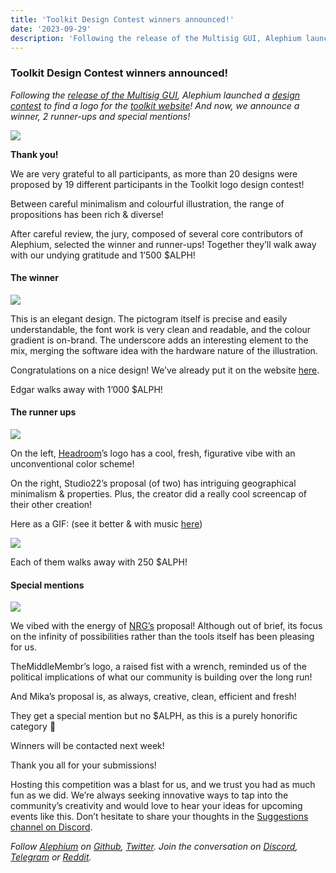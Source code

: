 ```yaml
---
title: 'Toolkit Design Contest winners announced!'
date: '2023-09-29'
description: 'Following the release of the Multisig GUI, Alephium launched a design contest to find a logo for the toolkit website! And now, we announce…'
---
```


### Toolkit Design Contest winners announced!

_Following the_ <a href="https://medium.com/@alephium/alephium-multisig-gui-is-here-4b23bec7e2f" class="markup--anchor markup--p-anchor" data-href="https://medium.com/@alephium/alephium-multisig-gui-is-here-4b23bec7e2f" target="_blank"><em>release of the Multisig GUI</em></a>_, Alephium launched a_ <a href="https://medium.com/@alephium/design-contest-a-logo-for-the-toolkit-website-f7bf7801b03c" class="markup--anchor markup--p-anchor" data-href="https://medium.com/@alephium/design-contest-a-logo-for-the-toolkit-website-f7bf7801b03c" target="_blank"><em>design contest</em></a> _to find a logo for the_ <a href="https://alephium.github.io/alephium-toolkit/" class="markup--anchor markup--p-anchor" data-href="https://alephium.github.io/alephium-toolkit/" rel="noopener" target="_blank"><em>toolkit website</em></a>_! And now, we announce a winner, 2 runner-ups and special mentions!_

![](https://cdn-images-1.medium.com/max/800/0*An3jEg7OSFT2NfDT)

**Thank you!**

We are very grateful to all participants, as more than 20 designs were proposed by 19 different participants in the Toolkit logo design contest!

Between careful minimalism and colourful illustration, the range of propositions has been rich & diverse!

After careful review, the jury, composed of several core contributors of Alephium, selected the winner and runner-ups! Together they’ll walk away with our undying gratitude and 1’500 \$ALPH!

#### **The winner**

![](https://cdn-images-1.medium.com/max/800/0*lLCl5EPIX13ulYv8)

This is an elegant design. The pictogram itself is precise and easily understandable, the font work is very clean and readable, and the colour gradient is on-brand. The underscore adds an interesting element to the mix, merging the software idea with the hardware nature of the illustration.

Congratulations on a nice design! We’ve already put it on the website <a href="https://alephium.github.io/alephium-toolkit/" class="markup--anchor markup--p-anchor" data-href="https://alephium.github.io/alephium-toolkit/" rel="noopener" target="_blank">here</a>.

Edgar walks away with 1’000 \$ALPH!

#### **The runner ups**

![](https://cdn-images-1.medium.com/max/800/0*m6Je0N6GeF-r8GWW)

On the left, <a href="https://twitter.com/headroomcapital" class="markup--anchor markup--p-anchor" data-href="https://twitter.com/headroomcapital" rel="noopener" target="_blank">Headroom</a>’s logo has a cool, fresh, figurative vibe with an unconventional color scheme!

On the right, Studio22’s proposal (of two) has intriguing geographical minimalism & properties. Plus, the creator did a really cool screencap of their other creation!

Here as a GIF: (see it better & with music <a href="https://www.linkedin.com/feed/update/activity:7110907927535710210" class="markup--anchor markup--p-anchor" data-href="https://www.linkedin.com/feed/update/activity:7110907927535710210" rel="noopener" target="_blank">here</a>)

![](https://cdn-images-1.medium.com/max/800/0*I6vgMMCuSWHCBH2k)

Each of them walks away with 250 \$ALPH!

#### **Special mentions**

![](https://cdn-images-1.medium.com/max/800/0*EmUOL5Wp5LUyRpm0)

We vibed with the energy of <a href="https://twitter.com/NRGResonance" class="markup--anchor markup--p-anchor" data-href="https://twitter.com/NRGResonance" rel="noopener" target="_blank">NRG’s</a> proposal! Although out of brief, its focus on the infinity of possibilities rather than the tools itself has been pleasing for us.

TheMiddleMembr’s logo, a raised fist with a wrench, reminded us of the political implications of what our community is building over the long run!

And Mika’s proposal is, as always, creative, clean, efficient and fresh!

They get a special mention but no \$ALPH, as this is a purely honorific category 🙂

Winners will be contacted next week!

Thank you all for your submissions!

Hosting this competition was a blast for us, and we trust you had as much fun as we did. We’re always seeking innovative ways to tap into the community’s creativity and would love to hear your ideas for upcoming events like this. Don’t hesitate to share your thoughts in the <a href="https://discord.gg/s82ZXRw4Dc" class="markup--anchor markup--p-anchor" data-href="https://discord.gg/s82ZXRw4Dc" rel="noopener" target="_blank">Suggestions channel on Discord</a>.

_Follow_ <a href="https://alephium.org/" class="markup--anchor markup--p-anchor" data-href="https://alephium.org/" rel="noopener" target="_blank"><em>Alephium</em></a> _on_ <a href="https://github.com/alephium/" class="markup--anchor markup--p-anchor" data-href="https://github.com/alephium/" rel="noopener" target="_blank"><em>Github</em></a>_,_ <a href="https://twitter.com/alephium" class="markup--anchor markup--p-anchor" data-href="https://twitter.com/alephium" rel="noopener" target="_blank"><em>Twitter</em></a>_. Join the conversation on_ <a href="https://alephium.org/discord" class="markup--anchor markup--p-anchor" data-href="https://alephium.org/discord" rel="noopener" target="_blank"><em>Discord</em></a>_,_ <a href="https://t.me/alephiumgroup" class="markup--anchor markup--p-anchor" data-href="https://t.me/alephiumgroup" rel="noopener" target="_blank"><em>Telegram</em></a> _or_ <a href="https://www.reddit.com/r/alephium" class="markup--anchor markup--p-anchor" data-href="https://www.reddit.com/r/alephium" rel="noopener" target="_blank"><em>Reddit</em></a>_._
